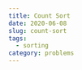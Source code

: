 ```yaml
---
title: Count Sort
date: 2020-06-08
slug: count-sort
tags:
  - sorting
category: problems
---
```


<!-- embed:count_sort.js -->
